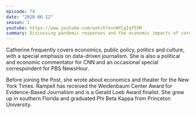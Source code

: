 ```yaml
---
episode: 78
date: "2020-06-12"
season: 1
youtube: https://www.youtube.com/watch?v=nWYCgIqY55M
summary: Discussing pandemic responses and the economic impacts of coronavirus
---
```

Catherine frequently covers economics, public policy, politics and culture, with a special emphasis on data-driven journalism. She is also a political and economic commentator for CNN and an occasional special correspondent for PBS NewsHour.

Before joining the Post, she wrote about economics and theater for the New York Times. Rampell has received the Weidenbaum Center Award for Evidence-Based Journalism and is a Gerald Loeb Award finalist. She grew up in southern Florida and graduated Phi Beta Kappa from Princeton University.
